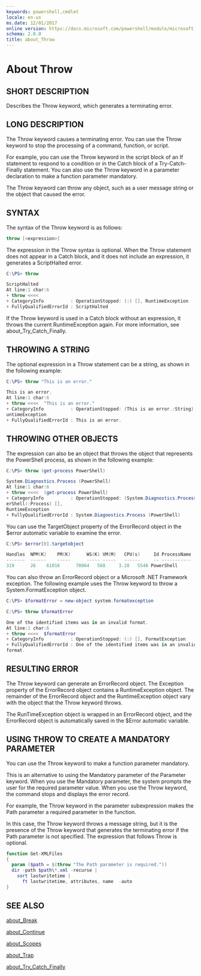 ```yaml
---
keywords: powershell,cmdlet
locale: en-us
ms.date: 12/01/2017
online version: https://docs.microsoft.com/powershell/module/microsoft.powershell.core/about/about_throw?view=powershell-7.x&WT.mc_id=ps-gethelp
schema: 2.0.0
title: about_Throw
---
```

# About Throw

## SHORT DESCRIPTION
Describes the Throw keyword, which generates a terminating error.

## LONG DESCRIPTION

The Throw keyword causes a terminating error. You can use the Throw keyword to
stop the processing of a command, function, or script.

For example, you can use the Throw keyword in the script block of an If
statement to respond to a condition or in the Catch block of a
Try-Catch-Finally statement. You can also use the Throw keyword in a parameter
declaration to make a function parameter mandatory.

The Throw keyword can throw any object, such as a user message string or the
object that caused the error.

## SYNTAX

The syntax of the Throw keyword is as follows:

```powershell
throw [<expression>]
```

The expression in the Throw syntax is optional. When the Throw statement does
not appear in a Catch block, and it does not include an expression, it
generates a ScriptHalted error.

```powershell
C:\PS> throw

ScriptHalted
At line:1 char:6
+ throw <<<<
+ CategoryInfo          : OperationStopped: (:) [], RuntimeException
+ FullyQualifiedErrorId : ScriptHalted
```

If the Throw keyword is used in a Catch block without an expression, it throws
the current RuntimeException again. For more information, see
about_Try_Catch_Finally.

## THROWING A STRING

The optional expression in a Throw statement can be a string, as shown in the
following example:

```powershell
C:\PS> throw "This is an error."

This is an error.
At line:1 char:6
+ throw <<<<  "This is an error."
+ CategoryInfo          : OperationStopped: (This is an error.:String) [], R
untimeException
+ FullyQualifiedErrorId : This is an error.
```

## THROWING OTHER OBJECTS

The expression can also be an object that throws the object that represents
the PowerShell process, as shown in the following example:

```powershell
C:\PS> throw (get-process PowerShell)

System.Diagnostics.Process (PowerShell)
At line:1 char:6
+ throw <<<<  (get-process PowerShell)
+ CategoryInfo          : OperationStopped: (System.Diagnostics.Process (Pow
erShell):Process) [],
RuntimeException
+ FullyQualifiedErrorId : System.Diagnostics.Process (PowerShell)
```

You can use the TargetObject property of the ErrorRecord object in the
$error automatic variable to examine the error.

```powershell
C:\PS> $error[0].targetobject

Handles  NPM(K)    PM(K)      WS(K) VM(M)   CPU(s)     Id ProcessName
-------  ------    -----      ----- -----   ------     -- -----------
319      26    61016      70864   568     3.28   5548 PowerShell
```

You can also throw an ErrorRecord object or a Microsoft .NET Framework
exception. The following example uses the Throw keyword to throw a
System.FormatException object.

```powershell
C:\PS> $formatError = new-object system.formatexception

C:\PS> throw $formatError

One of the identified items was in an invalid format.
At line:1 char:6
+ throw <<<<  $formatError
+ CategoryInfo          : OperationStopped: (:) [], FormatException
+ FullyQualifiedErrorId : One of the identified items was in an invalid
format.
```

## RESULTING ERROR

The Throw keyword can generate an ErrorRecord object. The Exception property
of the ErrorRecord object contains a RuntimeException object. The remainder of
the ErrorRecord object and the RuntimeException object vary with the object
that the Throw keyword throws.

The RunTimeException object is wrapped in an ErrorRecord object, and the
ErrorRecord object is automatically saved in the $Error automatic variable.

## USING THROW TO CREATE A MANDATORY PARAMETER

You can use the Throw keyword to make a function parameter mandatory.

This is an alternative to using the Mandatory parameter of the Parameter
keyword. When you use the Mandatory parameter, the system prompts the user
for the required parameter value. When you use the Throw keyword, the
command stops and displays the error record.

For example, the Throw keyword in the parameter subexpression makes the
Path parameter a required parameter in the function.

In this case, the Throw keyword throws a message string, but it is the
presence of the Throw keyword that generates the terminating error if the
Path parameter is not specified. The expression that follows Throw is
optional.

```powershell
function Get-XMLFiles
{
  param ($path = $(throw "The Path parameter is required."))
  dir -path $path\*.xml -recurse |
    sort lastwritetime |
      ft lastwritetime, attributes, name  -auto
}
```

## SEE ALSO

[about_Break](about_Break.md)

[about_Continue](about_Continue.md)

[about_Scopes](about_Scopes.md)

[about_Trap](about_Trap.md)

[about_Try_Catch_Finally](about_Try_Catch_Finally.md)
